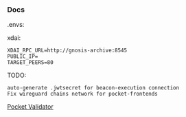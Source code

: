 ### Docs

.envs:

xdai:
```
XDAI_RPC_URL=http://gnosis-archive:8545
PUBLIC_IP=
TARGET_PEERS=80
```


TODO:

```
auto-generate .jwtsecret for beacon-execution connection
Fix wireguard chains network for pocket-frontends
```

[Pocket Validator](README_POKT.md) </br>
